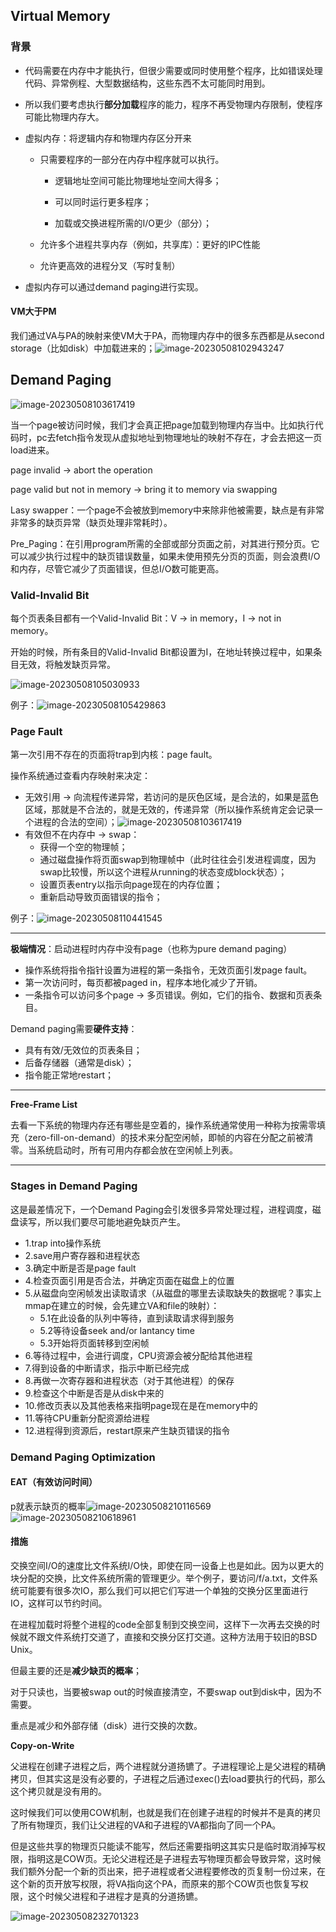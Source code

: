 
## Virtual Memory

### 背景

- 代码需要在内存中才能执行，但很少需要或同时使用整个程序，比如错误处理代码、异常例程、大型数据结构，这些东西不太可能同时用到。

- 所以我们要考虑执行**部分加载**程序的能力，程序不再受物理内存限制，使程序可能比物理内存大。

- 虚拟内存：将逻辑内存和物理内存区分开来

  - 只需要程序的一部分在内存中程序就可以执行。

    - 逻辑地址空间可能比物理地址空间大得多；

    - 可以同时运行更多程序；

    - 加载或交换进程所需的I/O更少（部分）；

  - 允许多个进程共享内存（例如，共享库）：更好的IPC性能
    
  - 允许更高效的进程分叉（写时复制）
  
- 虚拟内存可以通过demand paging进行实现。

#### VM大于PM

我们通过VA与PA的映射来使VM大于PA，而物理内存中的很多东西都是从second storage（比如disk）中加载进来的；![image-20230508102943247](../img/4.27/image-20230508102943247.png)

## Demand Paging

![image-20230508103617419](../img/4.27/image-20230508103617419.png)

当一个page被访问时候，我们才会真正把page加载到物理内存当中。比如执行代码时，pc去fetch指令发现从虚拟地址到物理地址的映射不存在，才会去把这一页load进来。

page invalid -> abort the operation

page valid but not in memory -> bring it to memory via swapping

Lasy swapper：一个page不会被放到memory中来除非他被需要，缺点是有非常非常多的缺页异常（缺页处理非常耗时）。

Pre_Paging：在引用program所需的全部或部分页面之前，对其进行预分页。它可以减少执行过程中的缺页错误数量，如果未使用预先分页的页面，则会浪费I/O和内存，尽管它减少了页面错误，但总I/O数可能更高。

### Valid-Invalid Bit
每个页表条目都有一个Valid-Invalid Bit：V -> in memory，I -> not in memory。

开始的时候，所有条目的Valid-Invalid Bit都设置为I，在地址转换过程中，如果条目无效，将触发缺页异常。

![image-20230508105030933](../img/4.27/image-20230508105030933.png)

例子：![image-20230508105429863](../img/4.27/image-20230508105429863.png)

### Page Fault

第一次引用不存在的页面将trap到内核：page fault。

操作系统通过查看内存映射来决定：

- 无效引用 → 向流程传递异常，若访问的是灰色区域，是合法的，如果是蓝色区域，那就是不合法的，就是无效的，传递异常（所以操作系统肯定会记录一个进程的合法的空间）；![image-20230508103617419](../img/4.27/image-20230508103617419.png)
- 有效但不在内存中 → swap：
  - 获得一个空的物理帧；
  - 通过磁盘操作将页面swap到物理帧中（此时往往会引发进程调度，因为swap比较慢，所以这个进程从running的状态变成block状态）；
  - 设置页表entry以指示向page现在的内存位置；
  - 重新启动导致页面错误的指令；

例子：![image-20230508110441545](../img/4.27/image-20230508110441545.png)

---

**极端情况**：启动进程时内存中没有page（也称为pure demand paging）

- 操作系统将指令指针设置为进程的第一条指令，无效页面引发page fault。
- 第一次访问时，每页都被paged in，程序本地化减少了开销。
- 一条指令可以访问多个page -> 多页错误。例如，它们的指令、数据和页表条目。 

Demand paging需要**硬件支持**：

- 具有有效/无效位的页表条目；
- 后备存储器（通常是disk）；
- 指令能正常地restart；

---

**Free-Frame List**

去看一下系统的物理内存还有哪些是空着的，操作系统通常使用一种称为按需零填充（zero-fill-on-demand）的技术来分配空闲帧，即帧的内容在分配之前被清零。当系统启动时，所有可用内存都会放在空闲帧上列表。

---

### Stages in Demand Paging

这是最差情况下，一个Demand Paging会引发很多异常处理过程，进程调度，磁盘读写，所以我们要尽可能地避免缺页产生。

- 1.trap into操作系统
- 2.save用户寄存器和进程状态
- 3.确定中断是否是page fault
- 4.检查页面引用是否合法，并确定页面在磁盘上的位置
- 5.从磁盘向空闲帧发出读取请求（从磁盘的哪里去读取缺失的数据呢？事实上mmap在建立的时候，会先建立VA和file的映射）：
  - 5.1在此设备的队列中等待，直到读取请求得到服务
  - 5.2等待设备seek and/or lantancy time
  - 5.3开始将页面转移到空闲帧
- 6.等待过程中，会进行调度，CPU资源会被分配给其他进程
- 7.得到设备的中断请求，指示中断已经完成
- 8.再做一次寄存器和进程状态（对于其他进程）的保存
- 9.检查这个中断是否是从disk中来的
- 10.修改页表以及其他表格来指明page现在是在memory中的
- 11.等待CPU重新分配资源给进程
- 12.进程得到资源后，restart原来产生缺页错误的指令

### Demand Paging Optimization

#### EAT（有效访问时间）

p就表示缺页的概率![image-20230508210116569](../img/4.27/image-20230508210116569.png)![image-20230508210618961](../img/4.27/image-20230508210618961.png)

#### 措施

交换空间I/O的速度比文件系统I/O快，即使在同一设备上也是如此。因为以更大的块分配的交换，比文件系统所需的管理更少。举个例子，要访问/f/a.txt，文件系统可能要有很多次IO，那么我们可以把它们写进一个单独的交换分区里面进行IO，这样可以节约时间。

在进程加载时将整个进程的code全部复制到交换空间，这样下一次再去交换的时候就不跟文件系统打交道了，直接和交换分区打交道。这种方法用于较旧的BSD Unix。

但最主要的还是**减少缺页的概率**；

对于只读也，当要被swap out的时候直接清空，不要swap out到disk中，因为不需要。

重点是减少和外部存储（disk）进行交换的次数。

**Copy-on-Write**

父进程在创建子进程之后，两个进程就分道扬镳了。子进程理论上是父进程的精确拷贝，但其实这是没有必要的，子进程之后通过exec()去load要执行的代码，那么这个拷贝就是没有用的。

这时候我们可以使用COW机制，也就是我们在创建子进程的时候并不是真的拷贝了所有物理页，我们让父进程的VA和子进程的VA都指向了同一个PA。

但是这些共享的物理页只能读不能写，然后还需要指明这其实只是临时取消掉写权限，指明这是COW页。无论父进程还是子进程去写物理页都会导致异常，这时候我们额外分配一个新的页出来，把子进程或者父进程要修改的页复制一份过来，在这个新的页开放写权限，将VA指向这个PA，而原来的那个COW页也恢复写权限，这个时候父进程和子进程才是真的分道扬镳。

![image-20230508232701323](../img/4.27/image-20230508232701323.png)